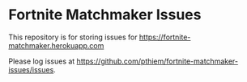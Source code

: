 # Fortnite Matchmaker Issues

This repository is for storing issues for https://fortnite-matchmaker.herokuapp.com

Please log issues at https://github.com/pthiem/fortnite-matchmaker-issues/issues.
